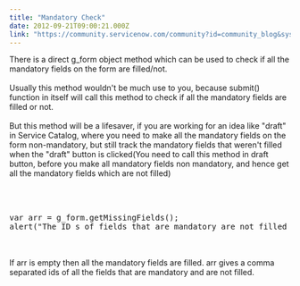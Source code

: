 ```yaml
---
title: "Mandatory Check"
date: 2012-09-21T09:00:21.000Z
link: "https://community.servicenow.com/community?id=community_blog&sys_id=a95d6629dbd0dbc01dcaf3231f961982"
---
```

<p>There is a direct g_form object method which can be used to check if all the mandatory fields on the form are filled/not.<br /><br />Usually this method wouldn't be much use to you, because submit() function in itself will call this method to check if all the mandatory fields are filled or not.<br /><br />But this method will be a lifesaver, if you are working for an idea like "draft" in Service Catalog, where you need to make all the mandatory fields on the form non-mandatory, but still track the mandatory fields that weren't filled when the "draft" button is clicked(You need to call this method in draft button, before you make all mandatory fields non mandatory, and hence get all the mandatory fields which are not filled)<br /><br /><pre __default_attr="plain" __jive_macro_name="code" class="jive_text_macro jive_macro_code"><br /><br />var arr = g_form.getMissingFields();<br />alert("The ID s of fields that are mandatory are not filled : " + arr);<br /></pre><br /><br />If arr is empty then all the mandatory fields are filled. arr gives a comma separated ids of all the fields that are mandatory and are not filled.</p>